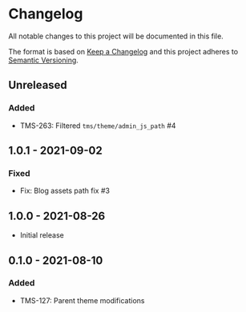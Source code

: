 # Changelog

All notable changes to this project will be documented in this file.

The format is based on [Keep a Changelog](http://keepachangelog.com/en/1.0.0/)
and this project adheres to [Semantic Versioning](http://semver.org/spec/v2.0.0.html).

## Unreleased

### Added

- TMS-263: Filtered `tms/theme/admin_js_path` #4

## 1.0.1 - 2021-09-02

### Fixed

- Fix: Blog assets path fix #3

## 1.0.0 - 2021-08-26

- Initial release

## 0.1.0 - 2021-08-10

### Added

- TMS-127: Parent theme modifications
